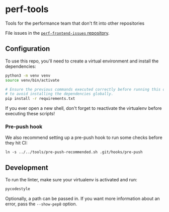 # perf-tools
Tools for the performance team that don't fit into other repositories

File issues in the [`perf-frontend-issues` repository](https://github.com/mozilla-mobile/perf-frontend-issues/issues).

## Configuration
To use this repo, you'll need to create a virtual environment and install the
dependencies:
```sh
python3 -m venv venv
source venv/bin/activate

# Ensure the previous commands executed correctly before running this one
# to avoid installing the dependencies globally.
pip install -r requirements.txt
```

If you ever open a new shell, don't forget to reactivate the virtualenv before executing these scripts!

### Pre-push hook
We also recommend setting up a pre-push hook to run some checks before they hit CI:
```
ln -s ../../tools/pre-push-recommended.sh .git/hooks/pre-push
```

## Development
To run the linter, make sure your virtualenv is activated and run:
```sh
pycodestyle
```

Optionally, a path can be passed in. If you want more information about an error, pass the `--show-pep8` option.
